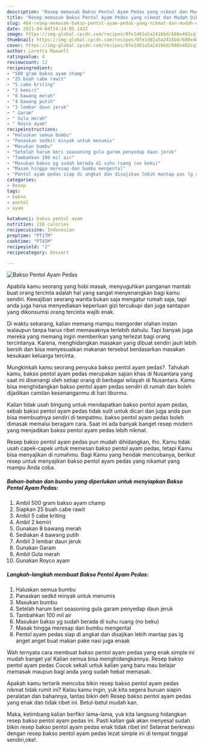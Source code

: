 ```yaml
---
description: "Resep memasak Bakso Pentol Ayam Pedas yang nikmat dan Mudah Dibuat"
title: "Resep memasak Bakso Pentol Ayam Pedas yang nikmat dan Mudah Dibuat"
slug: 464-resep-memasak-bakso-pentol-ayam-pedas-yang-nikmat-dan-mudah-dibuat
date: 2021-04-04T14:24:05.142Z
image: https://img-global.cpcdn.com/recipes/8fe1d81a5a2416bd/680x482cq70/bakso-pentol-ayam-pedas-foto-resep-utama.jpg
thumbnail: https://img-global.cpcdn.com/recipes/8fe1d81a5a2416bd/680x482cq70/bakso-pentol-ayam-pedas-foto-resep-utama.jpg
cover: https://img-global.cpcdn.com/recipes/8fe1d81a5a2416bd/680x482cq70/bakso-pentol-ayam-pedas-foto-resep-utama.jpg
author: Loretta Maxwell
ratingvalue: 4
reviewcount: 12
recipeingredient:
- "500 gram bakso ayam champ"
- "25 buah cabe rawit"
- "5 cabe kriting"
- "2 kemiri"
- "8 bawang merah"
- "4 bawang putih"
- "3 lembar daun jeruk"
- " Garam"
- " Gula merah"
- " Royco ayam"
recipeinstructions:
- "Haluskan semua bumbu"
- "Panaskan sedkit minyak untuk menumis"
- "Masukan bumbu"
- "Setelah harum beri seasoning gula garam penyedap daun jeruk"
- "Tambahkan 100 mil air"
- "Masukan bakso yg sudah berada di suhu ruang (no beku)"
- "Masak hingga meresap dan bumbu mengental"
- "Pentol ayam pedas siap di angkat dan disajikan lebih mantap pas lg anget anget buat makan pake nasi juga enaak"
categories:
- Resep
tags:
- bakso
- pentol
- ayam

katakunci: bakso pentol ayam 
nutrition: 218 calories
recipecuisine: Indonesian
preptime: "PT17M"
cooktime: "PT45M"
recipeyield: "2"
recipecategory: Dessert

---
```



![Bakso Pentol Ayam Pedas](https://img-global.cpcdn.com/recipes/8fe1d81a5a2416bd/680x482cq70/bakso-pentol-ayam-pedas-foto-resep-utama.jpg)

Apabila kamu seorang yang hobi masak, menyuguhkan panganan mantab buat orang tercinta adalah hal yang sangat menyenangkan bagi kamu sendiri. Kewajiban seorang  wanita bukan saja mengatur rumah saja, tapi anda juga harus menyediakan keperluan gizi tercukupi dan juga santapan yang dikonsumsi orang tercinta wajib enak.

Di waktu  sekarang, kalian memang mampu mengorder olahan instan walaupun tanpa harus ribet memasaknya terlebih dahulu. Tapi banyak juga mereka yang memang ingin memberikan yang terlezat bagi orang tercintanya. Karena, menghidangkan masakan yang dibuat sendiri jauh lebih bersih dan bisa menyesuaikan makanan tersebut berdasarkan masakan kesukaan keluarga tercinta. 



Mungkinkah kamu seorang penyuka bakso pentol ayam pedas?. Tahukah kamu, bakso pentol ayam pedas merupakan sajian khas di Nusantara yang saat ini disenangi oleh setiap orang di berbagai wilayah di Nusantara. Kamu bisa menghidangkan bakso pentol ayam pedas sendiri di rumah dan boleh dijadikan camilan kesenanganmu di hari liburmu.

Kalian tidak usah bingung untuk mendapatkan bakso pentol ayam pedas, sebab bakso pentol ayam pedas tidak sulit untuk dicari dan juga anda pun bisa membuatnya sendiri di tempatmu. bakso pentol ayam pedas boleh dimasak memalui beragam cara. Saat ini ada banyak banget resep modern yang menjadikan bakso pentol ayam pedas lebih nikmat.

Resep bakso pentol ayam pedas pun mudah dihidangkan, lho. Kamu tidak usah capek-capek untuk memesan bakso pentol ayam pedas, tetapi Kamu bisa menyajikan di rumahmu. Bagi Kamu yang hendak mencobanya, berikut resep untuk menyajikan bakso pentol ayam pedas yang nikamat yang mampu Anda coba.

<!--inarticleads1-->

##### Bahan-bahan dan bumbu yang diperlukan untuk menyiapkan Bakso Pentol Ayam Pedas:

1. Ambil 500 gram bakso ayam champ
1. Siapkan 25 buah cabe rawit
1. Ambil 5 cabe kriting
1. Ambil 2 kemiri
1. Gunakan 8 bawang merah
1. Sediakan 4 bawang putih
1. Ambil 3 lembar daun jeruk
1. Gunakan  Garam
1. Ambil  Gula merah
1. Gunakan  Royco ayam




<!--inarticleads2-->

##### Langkah-langkah membuat Bakso Pentol Ayam Pedas:

1. Haluskan semua bumbu
1. Panaskan sedkit minyak untuk menumis
1. Masukan bumbu
1. Setelah harum beri seasoning gula garam penyedap daun jeruk
1. Tambahkan 100 mil air
1. Masukan bakso yg sudah berada di suhu ruang (no beku)
1. Masak hingga meresap dan bumbu mengental
1. Pentol ayam pedas siap di angkat dan disajikan lebih mantap pas lg anget anget buat makan pake nasi juga enaak




Wah ternyata cara membuat bakso pentol ayam pedas yang enak simple ini mudah banget ya! Kalian semua bisa menghidangkannya. Resep bakso pentol ayam pedas Cocok sekali untuk kalian yang baru mau belajar memasak maupun bagi anda yang sudah hebat memasak.

Apakah kamu tertarik mencoba bikin resep bakso pentol ayam pedas nikmat tidak rumit ini? Kalau kamu ingin, yuk kita segera buruan siapin peralatan dan bahannya, lantas bikin deh Resep bakso pentol ayam pedas yang enak dan tidak ribet ini. Betul-betul mudah kan. 

Maka, ketimbang kalian berfikir lama-lama, yuk kita langsung hidangkan resep bakso pentol ayam pedas ini. Pasti kalian gak akan menyesal sudah bikin resep bakso pentol ayam pedas enak tidak ribet ini! Selamat berkreasi dengan resep bakso pentol ayam pedas lezat simple ini di tempat tinggal sendiri,oke!.

